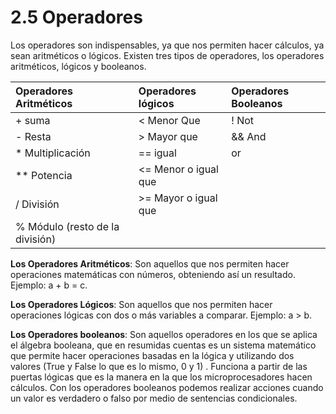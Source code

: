 # **2.5 Operadores**

Los operadores son indispensables, ya que nos permiten hacer cálculos, ya sean aritméticos o lógicos. Existen tres tipos de operadores, los operadores aritméticos, lógicos y booleanos.

|Operadores Aritméticos|Operadores lógicos|Operadores Booleanos|
|:----|:----|:----|
|+ suma|< Menor Que|! Not|
|- Resta|> Mayor que|&& And|
|* Multiplicación|== igual| or|
|** Potencia|<= Menor o igual que | |
|/ División|>= Mayor o igual que | |
|% Módulo (resto de la división)| | |


**Los Operadores Aritméticos**: Son aquellos que nos permiten hacer operaciones matemáticas con números, obteniendo así un resultado. Ejemplo: a + b = c.

**Los Operadores Lógicos**: Son aquellos que nos permiten hacer operaciones lógicas con dos o más variables a comparar. Ejemplo: a > b.

**Los Operadores booleanos**: Son aquellos operadores en los que se aplica el álgebra booleana, que en resumidas cuentas es un sistema matemático que permite hacer operaciones basadas en la lógica y utilizando dos valores (True y False lo que es lo mismo, 0 y 1) . Funciona a partir de las puertas lógicas que es la manera en la que los microprocesadores hacen cálculos. Con los operadores booleanos podemos realizar acciones cuando un valor es verdadero o falso por medio de sentencias condicionales.
